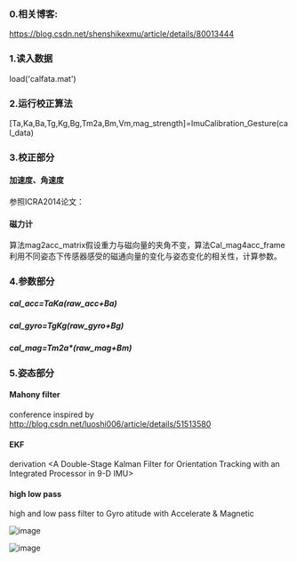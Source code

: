 ### 0.相关博客:

https://blog.csdn.net/shenshikexmu/article/details/80013444

### 1.读入数据

 load('calfata.mat')

### 2.运行校正算法

   [Ta,Ka,Ba,Tg,Kg,Bg,Tm2a,Bm,Vm,mag_strength]=ImuCalibration_Gesture(cal_data)


### 3.校正部分

#### 加速度、角速度
   参照ICRA2014论文：<A Robust and Easy to implement method for imu calibration without External Equipments>
#### 磁力计
   算法mag2acc_matrix假设重力与磁向量的夹角不变，算法Cal_mag4acc_frame利用不同姿态下传感器感受的磁通向量的变化与姿态变化的相关性，计算参数。

### 4.参数部分

#####  cal_acc=Ta*Ka*(raw_acc+Ba)
#####  cal_gyro=Tg*Kg*(raw_gyro+Bg)
#####  cal_mag=Tm2a*(raw_mag+Bm)
   
### 5.姿态部分

 ####  Mahony filter
   conference <Nonlinear Complementery Filters on the Special Orthogonal Group>
   inspired by    http://blog.csdn.net/luoshi006/article/details/51513580
 ####  EKF
   derivation <A Double-Stage Kalman Filter for Orientation Tracking with 
               an Integrated Processor in 9-D IMU>
 ####  high low pass
   high and low pass filter to Gyro atitude with Accelerate & Magnetic
 
![image](https://github.com/shenshikexmu/IMUCalibration-Gesture/blob/master/filter.jpg)

![image](https://github.com/shenshikexmu/IMUCalibration-Gesture/blob/master/gesture.jpg)

